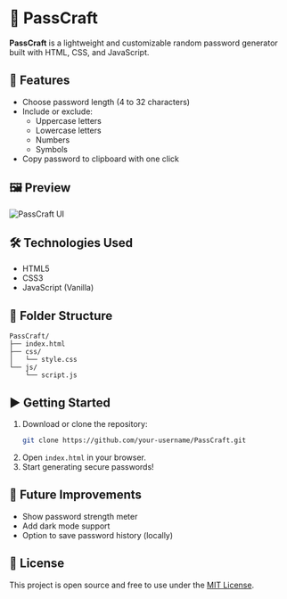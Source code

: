 # 🔐 PassCraft

**PassCraft** is a lightweight and customizable random password generator built with HTML, CSS, and JavaScript.

## 🚀 Features

- Choose password length (4 to 32 characters)
- Include or exclude:
  - Uppercase letters
  - Lowercase letters
  - Numbers
  - Symbols
- Copy password to clipboard with one click

## 🖼️ Preview

![PassCraft UI](./PassCraftScreenShot.png)

## 🛠️ Technologies Used

- HTML5
- CSS3
- JavaScript (Vanilla)

## 📂 Folder Structure

```
PassCraft/
├── index.html
├── css/
│   └── style.css
└── js/
    └── script.js
```

## ▶️ Getting Started

1. Download or clone the repository:
   ```bash
   git clone https://github.com/your-username/PassCraft.git
   ```
2. Open `index.html` in your browser.
3. Start generating secure passwords!

## 📌 Future Improvements

- Show password strength meter
- Add dark mode support
- Option to save password history (locally)

## 📄 License

This project is open source and free to use under the [MIT License](LICENSE).
